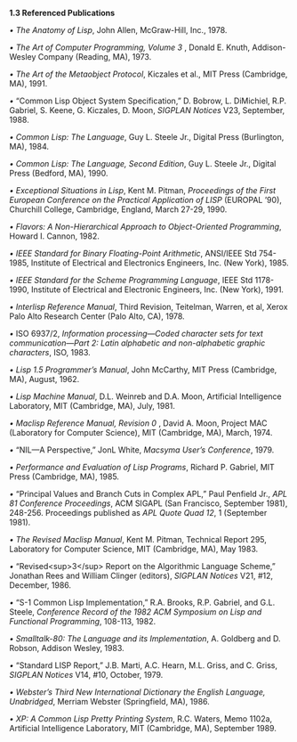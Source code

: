 **1.3 Referenced Publications** 

*• The Anatomy of Lisp*, John Allen, McGraw-Hill, Inc., 1978. 

*• The Art of Computer Programming, Volume 3* , Donald E. Knuth, Addison-Wesley Company (Reading, MA), 1973. 

*• The Art of the Metaobject Protocol*, Kiczales et al., MIT Press (Cambridge, MA), 1991. 

*•* “Common Lisp Object System Specification,” D. Bobrow, L. DiMichiel, R.P. Gabriel, S. Keene, G. Kiczales, D. Moon, *SIGPLAN Notices* V23, September, 1988. 

*• Common Lisp: The Language*, Guy L. Steele Jr., Digital Press (Burlington, MA), 1984. 

*• Common Lisp: The Language, Second Edition*, Guy L. Steele Jr., Digital Press (Bedford, MA), 1990. 

*• Exceptional Situations in Lisp*, Kent M. Pitman, *Proceedings of the First European Conference on the Practical Application of LISP* (EUROPAL ’90), Churchill College, Cambridge, England, March 27-29, 1990. 

*• Flavors: A Non-Hierarchical Approach to Object-Oriented Programming*, Howard I. Cannon, 1982. 

*• IEEE Standard for Binary Floating-Point Arithmetic*, ANSI/IEEE Std 754-1985, Institute of Electrical and Electronics Engineers, Inc. (New York), 1985. 

*• IEEE Standard for the Scheme Programming Language*, IEEE Std 1178-1990, Institute of Electrical and Electronic Engineers, Inc. (New York), 1991. 

*• Interlisp Reference Manual*, Third Revision, Teitelman, Warren, et al, Xerox Palo Alto Research Center (Palo Alto, CA), 1978. 

*•* ISO 6937/2, *Information processing—Coded character sets for text communication—Part 2: Latin alphabetic and non-alphabetic graphic characters*, ISO, 1983. 

*• Lisp 1.5 Programmer’s Manual*, John McCarthy, MIT Press (Cambridge, MA), August, 1962. 

*• Lisp Machine Manual*, D.L. Weinreb and D.A. Moon, Artificial Intelligence Laboratory, MIT (Cambridge, MA), July, 1981. 

*• Maclisp Reference Manual, Revision 0* , David A. Moon, Project MAC (Laboratory for Computer Science), MIT (Cambridge, MA), March, 1974.  



*•* “NIL—A Perspective,” JonL White, *Macsyma User’s Conference*, 1979. 

*• Performance and Evaluation of Lisp Programs*, Richard P. Gabriel, MIT Press (Cambridge, MA), 1985. 

*•* “Principal Values and Branch Cuts in Complex APL,” Paul Penfield Jr., *APL 81 Conference Proceedings*, ACM SIGAPL (San Francisco, September 1981), 248-256. Proceedings published as *APL Quote Quad 12*, 1 (September 1981). 

*• The Revised Maclisp Manual*, Kent M. Pitman, Technical Report 295, Laboratory for Computer Science, MIT (Cambridge, MA), May 1983. 

*•* “Revised\<sup\>3\</sup\> Report on the Algorithmic Language Scheme,” Jonathan Rees and William Clinger (editors), *SIGPLAN Notices* V21, #12, December, 1986. 

*•* “S-1 Common Lisp Implementation,” R.A. Brooks, R.P. Gabriel, and G.L. Steele, *Conference Record of the 1982 ACM Symposium on Lisp and Functional Programming*, 108-113, 1982. 

*• Smalltalk-80: The Language and its Implementation*, A. Goldberg and D. Robson, Addison Wesley, 1983. 

*•* “Standard LISP Report,” J.B. Marti, A.C. Hearn, M.L. Griss, and C. Griss, *SIGPLAN Notices* V14, #10, October, 1979. 

*• Webster’s Third New International Dictionary the English Language, Unabridged*, Merriam Webster (Springfield, MA), 1986. 

*• XP: A Common Lisp Pretty Printing System*, R.C. Waters, Memo 1102a, Artificial Intelligence Laboratory, MIT (Cambridge, MA), September 1989. 





